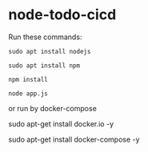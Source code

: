 # node-todo-cicd

Run these commands:


`sudo apt install nodejs`


`sudo apt install npm`


`npm install`

`node app.js`

or run by docker-compose 

sudo apt-get install docker.io -y

sudo apt-get install docker-compose -y
